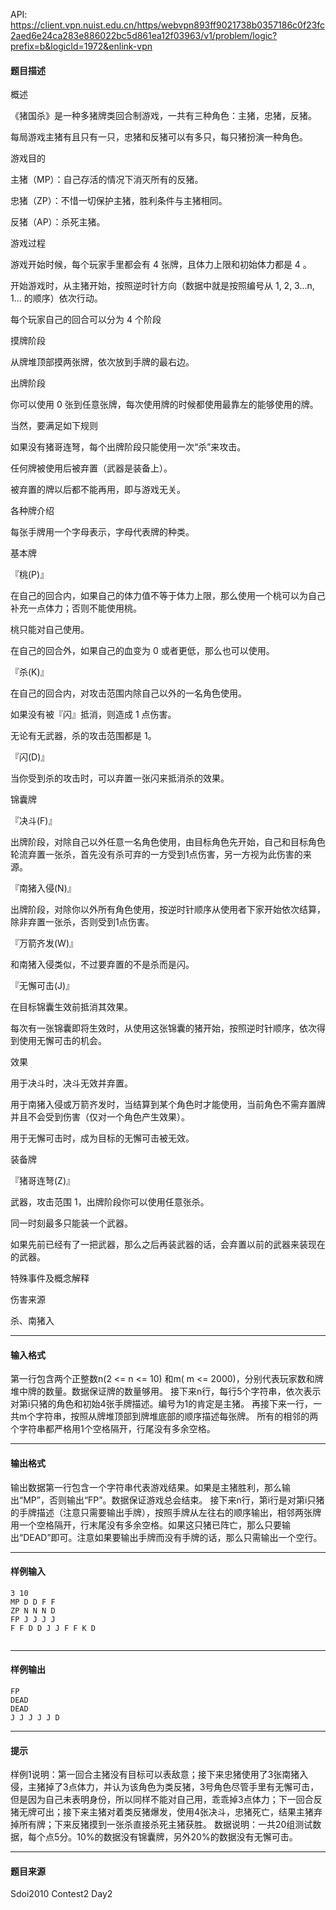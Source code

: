 API: https://client.vpn.nuist.edu.cn/https/webvpn893ff9021738b0357186c0f23fc2aed6e24ca283e886022bc5d861ea12f03963/v1/problem/logic?prefix=b&logicId=1972&enlink-vpn

#### 题目描述

概述

《猪国杀》是一种多猪牌类回合制游戏，一共有三种角色：主猪，忠猪，反猪。

每局游戏主猪有且只有一只，忠猪和反猪可以有多只，每只猪扮演一种角色。

游戏目的

主猪（MP）：自己存活的情况下消灭所有的反猪。

忠猪（ZP）：不惜一切保护主猪，胜利条件与主猪相同。

反猪（AP）：杀死主猪。

游戏过程

游戏开始时候，每个玩家手里都会有 4 张牌，且体力上限和初始体力都是 4 。

开始游戏时，从主猪开始，按照逆时针方向（数据中就是按照编号从 1, 2, 3...n, 1... 的顺序）依次行动。

每个玩家自己的回合可以分为 4 个阶段

摸牌阶段

从牌堆顶部摸两张牌，依次放到手牌的最右边。

出牌阶段

你可以使用 0 张到任意张牌，每次使用牌的时候都使用最靠左的能够使用的牌。

当然，要满足如下规则

如果没有猪哥连弩，每个出牌阶段只能使用一次“杀”来攻击。

任何牌被使用后被弃置（武器是装备上）。

被弃置的牌以后都不能再用，即与游戏无关。

各种牌介绍

每张手牌用一个字母表示，字母代表牌的种类。

基本牌

『桃(P)』

在自己的回合内，如果自己的体力值不等于体力上限，那么使用一个桃可以为自己补充一点体力；否则不能使用桃。

桃只能对自己使用。

在自己的回合外，如果自己的血变为 0 或者更低，那么也可以使用。

『杀(K)』

在自己的回合内，对攻击范围内除自己以外的一名角色使用。

如果没有被『闪』抵消，则造成 1 点伤害。

无论有无武器，杀的攻击范围都是 1。

『闪(D)』

当你受到杀的攻击时，可以弃置一张闪来抵消杀的效果。

锦囊牌

『决斗(F)』

出牌阶段，对除自己以外任意一名角色使用，由目标角色先开始，自己和目标角色轮流弃置一张杀，首先没有杀可弃的一方受到1点伤害，另一方视为此伤害的来源。

『南猪入侵(N)』

出牌阶段，对除你以外所有角色使用，按逆时针顺序从使用者下家开始依次结算，除非弃置一张杀，否则受到1点伤害。

『万箭齐发(W)』

和南猪入侵类似，不过要弃置的不是杀而是闪。

『无懈可击(J)』

在目标锦囊生效前抵消其效果。

每次有一张锦囊即将生效时，从使用这张锦囊的猪开始，按照逆时针顺序，依次得到使用无懈可击的机会。

效果

用于决斗时，决斗无效并弃置。

用于南猪入侵或万箭齐发时，当结算到某个角色时才能使用，当前角色不需弃置牌并且不会受到伤害（仅对一个角色产生效果）。

用于无懈可击时，成为目标的无懈可击被无效。

装备牌

『猪哥连弩(Z)』

武器，攻击范围 1，出牌阶段你可以使用任意张杀。

同一时刻最多只能装一个武器。

如果先前已经有了一把武器，那么之后再装武器的话，会弃置以前的武器来装现在的武器。

特殊事件及概念解释

伤害来源

杀、南猪入

---

#### 输入格式

第一行包含两个正整数n(2 <= n <= 10) 和m( m <= 2000)，分别代表玩家数和牌堆中牌的数量。数据保证牌的数量够用。 接下来n行，每行5个字符串，依次表示对第i只猪的角色和初始4张手牌描述。编号为1的肯定是主猪。 再接下来一行，一共m个字符串，按照从牌堆顶部到牌堆底部的顺序描述每张牌。 所有的相邻的两个字符串都严格用1个空格隔开，行尾没有多余空格。

---

#### 输出格式

输出数据第一行包含一个字符串代表游戏结果。如果是主猪胜利，那么输出“MP”，否则输出“FP”。数据保证游戏总会结束。 接下来n行，第i行是对第i只猪的手牌描述（注意只需要输出手牌），按照手牌从左往右的顺序输出，相邻两张牌用一个空格隔开，行末尾没有多余空格。如果这只猪已阵亡，那么只要输出“DEAD”即可。注意如果要输出手牌而没有手牌的话，那么只需输出一个空行。

---

#### 样例输入
```
3 10
MP D D F F
ZP N N N D
FP J J J J
F F D D J J F F K D


```

---

#### 样例输出
```
FP
DEAD
DEAD
J J J J J D

```

---

#### 提示

样例1说明：第一回合主猪没有目标可以表敌意；接下来忠猪使用了3张南猪入侵，主猪掉了3点体力，并认为该角色为类反猪，3号角色尽管手里有无懈可击，但是因为自己未表明身份，所以同样不能对自己用，乖乖掉3点体力；下一回合反猪无牌可出；接下来主猪对着类反猪爆发，使用4张决斗，忠猪死亡，结果主猪弃掉所有牌；下来反猪摸到一张杀直接杀死主猪获胜。 数据说明：一共20组测试数据，每个点5分。10%的数据没有锦囊牌，另外20%的数据没有无懈可击。

---

#### 题目来源

Sdoi2010 Contest2 Day2